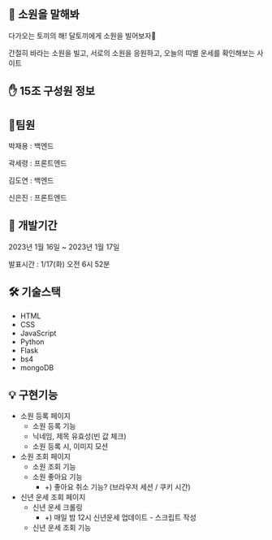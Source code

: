 ## 🐰 소원을 말해봐

다가오는 토끼의 해! 달토끼에게 소원을 빌어보자🐰

간절히 바라는 소원을 빌고, 서로의 소원을 응원하고, 오늘의 띠별 운세를 확인해보는 사이트

## ✋ 15조 구성원 정보

## 👥팀원
박재용 : 백엔드

곽세령 : 프론트엔드

김도연 : 백엔드

신은진 : 프론트엔드

## 📆 개발기간

2023년 1월 16일 ~ 2023년 1월 17일

발표시간 :  1/17(화) 오전 6시 52분 

## 🛠️ 기술스택

- HTML
- CSS
- JavaScript
- Python
- Flask
- bs4
- mongoDB

## 💡 구현기능

- 소원 등록 페이지
    - 소원 등록 기능
    - 닉네임, 제목 유효성(빈 값 체크)
    - 소원 등록 시, 이미지 모션
- 소원 조회 페이지
    - 소원 조회 기능
    - 소원 좋아요 기능
        - +) 좋아요 취소 기능? (브라우저 세션 / 쿠키 시간)
- 신년 운세 조회 페이지
    - 신년 운세 크롤링
        - +) 매일 밤 12시 신년운세 업데이트 - 스크립트 작성
    - 신년 운세 조회 기능
